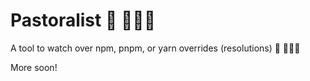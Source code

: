 # Pastoralist 🐑 👩🏽‍🌾

A tool to watch over npm, pnpm, or yarn overrides (resolutions) 🐑 👩🏽‍🌾

More soon!
